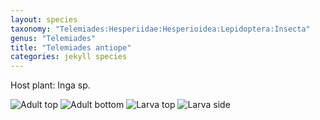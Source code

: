 ```yaml
---
layout: species
taxonomy: "Telemiades:Hesperiidae:Hesperioidea:Lepidoptera:Insecta"
genus: "Telemiades"
title: "Telemiades antiope"
categories: jekyll species
---
```


Host plant: Inga sp.


![Adult top](/caterpillars/docs/assests/cats/HES30/1.jpg)
![Adult bottom](/caterpillars/docs/assests/cats/HES30/2.jpg)
![Larva top](/caterpillars/docs/assests/cats/HES30/3.jpg)
![Larva side](/caterpillars/docs/assests/cats/HES30/4.jpg)
